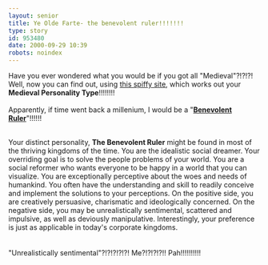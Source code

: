 ```yaml
---
layout: senior
title: Ye Olde Farte- the benevolent ruler!!!!!!!
type: story
id: 953480
date: 2000-09-29 10:39
robots: noindex
---
```

Have you ever wondered what you would be if you got all "Medieval"?!?!?! Well, now you can find out, using <a href="http://www.cmi-lmi.com/kingdom.html">this spiffy site</a>, which works out your <b>Medieval Personality Type</b>!!!!!!!!<br/> <br/>Apparently, if time went back a millenium, I would be a "<a href="http://www.cmi-lmi.com/benruler.html"><b>Benevolent Ruler</b></a>"!!!!!!<br/> <br/><div class="quote">Your distinct personality, <b>The Benevolent Ruler</b> might be found in most of the thriving kingdoms of the time. You are the idealistic social dreamer. Your overriding goal is to solve the people problems of your world. You are a social reformer who wants everyone to be happy in a world that you can visualize. You are exceptionally perceptive about the woes and needs of humankind. You often have the understanding and skill to readily conceive and implement the solutions to your perceptions. On the positive side, you are creatively persuasive, charismatic and ideologically concerned. On the negative side, you may be unrealistically sentimental, scattered and impulsive, as well as deviously manipulative. Interestingly, your preference is just as applicable in today's corporate kingdoms.</div> <br/> <br/>"Unrealistically sentimental"?!?!?!?!?! Me?!?!?!?!! Pah!!!!!!!!!!